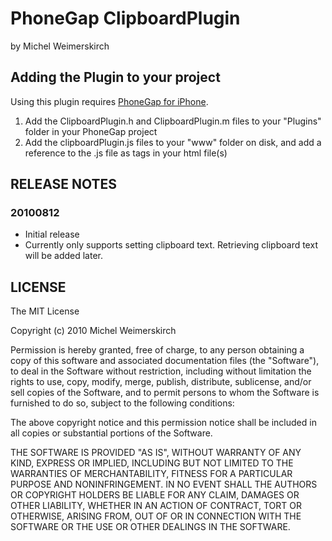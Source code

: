 # PhoneGap ClipboardPlugin #
by Michel Weimerskirch

## Adding the Plugin to your project ##

Using this plugin requires [PhoneGap for iPhone](http://github.com/phonegap/phonegap-iphone).

1. Add the ClipboardPlugin.h and ClipboardPlugin.m files to your "Plugins" folder in your PhoneGap project
2. Add the clipboardPlugin.js files to your "www" folder on disk, and add a reference to the .js file as <link> tags in your html file(s)

## RELEASE NOTES ##

### 20100812 ###
* Initial release
* Currently only supports setting clipboard text. Retrieving clipboard text will be added later.

## LICENSE ##

The MIT License

Copyright (c) 2010 Michel Weimerskirch

Permission is hereby granted, free of charge, to any person obtaining a copy
of this software and associated documentation files (the "Software"), to deal
in the Software without restriction, including without limitation the rights
to use, copy, modify, merge, publish, distribute, sublicense, and/or sell
copies of the Software, and to permit persons to whom the Software is
furnished to do so, subject to the following conditions:

The above copyright notice and this permission notice shall be included in
all copies or substantial portions of the Software.

THE SOFTWARE IS PROVIDED "AS IS", WITHOUT WARRANTY OF ANY KIND, EXPRESS OR
IMPLIED, INCLUDING BUT NOT LIMITED TO THE WARRANTIES OF MERCHANTABILITY,
FITNESS FOR A PARTICULAR PURPOSE AND NONINFRINGEMENT. IN NO EVENT SHALL THE
AUTHORS OR COPYRIGHT HOLDERS BE LIABLE FOR ANY CLAIM, DAMAGES OR OTHER
LIABILITY, WHETHER IN AN ACTION OF CONTRACT, TORT OR OTHERWISE, ARISING FROM,
OUT OF OR IN CONNECTION WITH THE SOFTWARE OR THE USE OR OTHER DEALINGS IN
THE SOFTWARE.

